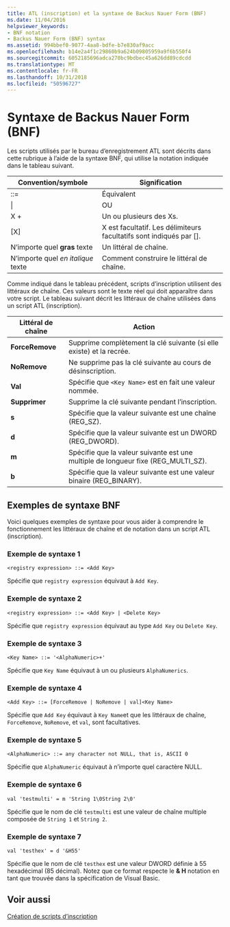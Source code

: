 ```yaml
---
title: ATL (inscription) et la syntaxe de Backus Nauer Form (BNF)
ms.date: 11/04/2016
helpviewer_keywords:
- BNF notation
- Backus Nauer Form (BNF) syntax
ms.assetid: 994bbef0-9077-4aa8-bdfe-b7e830af9acc
ms.openlocfilehash: b14e2a4f1c29860b9a624b09805959a9f6b550f4
ms.sourcegitcommit: 6052185696adca270bc9bdbec45a626dd89cdcdd
ms.translationtype: MT
ms.contentlocale: fr-FR
ms.lasthandoff: 10/31/2018
ms.locfileid: "50596727"
---
```

# <a name="understanding-backus-nauer-form-bnf-syntax"></a>Syntaxe de Backus Nauer Form (BNF)

Les scripts utilisés par le bureau d’enregistrement ATL sont décrits dans cette rubrique à l’aide de la syntaxe BNF, qui utilise la notation indiquée dans le tableau suivant.

|Convention/symbole|Signification|
|------------------------|-------------|
|::=|Équivalent|
|&#124;|OU|
|X +|Un ou plusieurs des Xs.|
|[X]|X est facultatif. Les délimiteurs facultatifs sont indiqués par \[].|
|N’importe quel **gras** texte|Un littéral de chaîne.|
|N’importe quel *en italique* texte|Comment construire le littéral de chaîne.|

Comme indiqué dans le tableau précédent, scripts d’inscription utilisent des littéraux de chaîne. Ces valeurs sont le texte réel qui doit apparaître dans votre script. Le tableau suivant décrit les littéraux de chaîne utilisées dans un script ATL (inscription).

|Littéral de chaîne|Action|
|--------------------|------------|
|**ForceRemove**|Supprime complètement la clé suivante (si elle existe) et la recrée.|
|**NoRemove**|Ne supprime pas la clé suivante au cours de désinscription.|
|**Val**|Spécifie que `<Key Name>` est en fait une valeur nommée.|
|**Supprimer**|Supprime la clé suivante pendant l’inscription.|
|**s**|Spécifie que la valeur suivante est une chaîne (REG_SZ).|
|**d**|Spécifie que la valeur suivante est un DWORD (REG_DWORD).|
|**m**|Spécifie que la valeur suivante est une multiple de longueur fixe (REG_MULTI_SZ).|
|**b**|Spécifie que la valeur suivante est une valeur binaire (REG_BINARY).|

## <a name="bnf-syntax-examples"></a>Exemples de syntaxe BNF

Voici quelques exemples de syntaxe pour vous aider à comprendre le fonctionnement les littéraux de chaîne et de notation dans un script ATL (inscription).

### <a name="syntax-example-1"></a>Exemple de syntaxe 1

```
<registry expression> ::= <Add Key>
```

Spécifie que `registry expression` équivaut à `Add Key`.

### <a name="syntax-example-2"></a>Exemple de syntaxe 2

```
<registry expression> ::= <Add Key> | <Delete Key>
```

Spécifie que `registry expression` équivaut au type `Add Key` ou `Delete Key`.

### <a name="syntax-example-3"></a>Exemple de syntaxe 3

```
<Key Name> ::= '<AlphaNumeric>+'
```

Spécifie que `Key Name` équivaut à un ou plusieurs `AlphaNumerics`.

### <a name="syntax-example-4"></a>Exemple de syntaxe 4

```
<Add Key> ::= [ForceRemove | NoRemove | val]<Key Name>
```

Spécifie que `Add Key` équivaut à `Key Name`et que les littéraux de chaîne, `ForceRemove`, `NoRemove`, et `val`, sont facultatives.

### <a name="syntax-example-5"></a>Exemple de syntaxe 5

```
<AlphaNumeric> ::= any character not NULL, that is, ASCII 0
```

Spécifie que `AlphaNumeric` équivaut à n’importe quel caractère NULL.

### <a name="syntax-example-6"></a>Exemple de syntaxe 6

```
val 'testmulti' = m 'String 1\0String 2\0'
```

Spécifie que le nom de clé `testmulti` est une valeur de chaîne multiple composée de `String 1` et `String 2`.

### <a name="syntax-example-7"></a>Exemple de syntaxe 7

```
val 'testhex' = d '&H55'
```

Spécifie que le nom de clé `testhex` est une valeur DWORD définie à 55 hexadécimal (85 décimal). Notez que ce format respecte le **& H** notation en tant que trouvée dans la spécification de Visual Basic.

## <a name="see-also"></a>Voir aussi

[Création de scripts d’inscription](../atl/creating-registrar-scripts.md)

